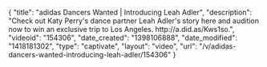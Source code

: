 {
    "title": "adidas Dancers Wanted | Introducing Leah Adler",
    "description": "Check out Katy Perry's dance partner Leah Adler's story here and audition now to win an exclusive trip to Los Angeles. http:\/\/a.did.as\/Kws1so.",
    "videoid": "154306",
    "date_created": "1398106888",
    "date_modified": "1418181302",
    "type": "captivate",
    "layout": "video",
    "url": "\/v\/adidas-dancers-wanted-introducing-leah-adler\/154306"
}